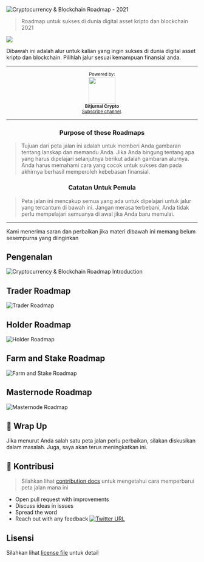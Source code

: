 
![Cryptocurrency & Blockchain Roadmap - 2021](https://i.imgur.com/4iXo5Xc.jpg)

> Roadmap untuk sukses di dunia digital asset kripto dan blockchain 2021

[![](https://img.shields.io/badge/%E2%9D%A4-YouTube%20Channel-0a0a0a.svg?style=flat&colorA=0a0a0a)](https://www.youtube.com/c/BitjurnalCrypto)

Dibawah ini adalah alur untuk kalian yang ingin sukses di dunia digital asset kripto dan blockchain. Pilihlah jalur sesuai kemampuan finansial anda.

***

<p align="center">
		<sup>Powered by:</sup>
		<br>
		<a href="https://www.youtube.com/c/BitjurnalCrypto">
			<img width="70px" src="https://roadmap.sh/sponsors/youtube.svg">
		</a>
		<br>
		<sub><b>Bitjurnal Crypto</b></sub>
		<br>
		<sub><a href="https://www.youtube.com/c/BitjurnalCrypto">Subscribe channel</a>.</sub>
</p>

***

<h3 align="center"><strong>Purpose of these Roadmaps</strong></h3>

> Tujuan dari peta jalan ini adalah untuk memberi Anda gambaran tentang lanskap dan memandu Anda. Jika Anda bingung tentang apa yang harus dipelajari selanjutnya berikut adalah gambaran alurnya. Anda harus memahami cara yang cocok untuk sukses dan pada akhirnya berhasil memperoleh kebebasan finansial.

<h3 align="center"><strong>Catatan Untuk Pemula</strong></h3>

> Peta jalan ini mencakup semua yang ada untuk dipelajari untuk jalur yang tercantum di bawah ini. Jangan merasa terbebani, Anda tidak perlu mempelajari semuanya di awal jika Anda baru memulai.

***

Kami menerima saran dan perbaikan jika materi dibawah ini memang belum sesempurna yang diinginkan

## Pengenalan

![Cryptocurrency & Blockchain Roadmap Introduction](./img/intro.png?v=2021)

## Trader Roadmap


![Trader Roadmap](./img/trader.png?year-2021-2)

## Holder Roadmap 

![Holder Roadmap](./img/holder.png?year-2021-2)

## Farm and Stake Roadmap


![Farm and Stake Roadmap](./img/farm.png)

## Masternode Roadmap


![Masternode Roadmap](./img/masternode.png)
## 🚦 Wrap Up

Jika menurut Anda salah satu peta jalan perlu perbaikan, silakan diskusikan dalam masalah. Juga, saya akan terus meningkatkan ini.

## 🙌 Kontribusi

> Silahkan lihat [contribution docs](./CONTRIBUTING.md) untuk mengetahui cara memperbarui peta jalan mana ini

- Open pull request with improvements
- Discuss ideas in issues
- Spread the word
- Reach out with any feedback [![Twitter URL](https://img.shields.io/twitter/url/https/twitter.com/bitjurnalcom.svg?style=social&label=Follow%20%40bitjurnalcom)](https://twitter.com/bitjurnalcom)
 
## Lisensi

Silahkan lihat [license file](./LICENSE) untuk detail
